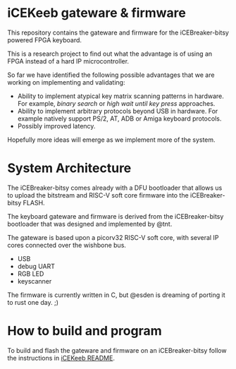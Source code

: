 iCEKeeb gateware & firmware
===========================

This repository contains the gateware and firmware for the iCEBreaker-bitsy powered FPGA keyboard.

This is a research project to find out what the advantage is of using an FPGA instead of a hard IP microcontroller.

So far we have identified the following possible advantages that we are working on implementing and validating:
* Ability to implement atypical key matrix scanning patterns in hardware. For example, *binary search* or *high wait until key press* approaches.
* Ability to implement arbitrary protocols beyond USB in hardware. For example natively support PS/2, AT, ADB or Amiga keyboard protocols.
* Possibly improved latency.

Hopefully more ideas will emerge as we implement more of the system.

System Architecture
===================
The iCEBreaker-bitsy comes already with a DFU bootloader that allows us to upload the bitstream and RISC-V soft core firmware into the iCEBreaker-bitsy FLASH.

The keyboard gateware and firmware is derived from the iCEBreaker-bitsy bootloader that was designed and implemented by @tnt.

The gateware is based upon a picorv32 RISC-V soft core, with several IP cores connected over the wishbone bus.
* USB
* debug UART
* RGB LED
* keyscanner

The firmware is currently written in C, but @esden is dreaming of porting it to rust one day. ;)

How to build and program
========================

To build and flash the gateware and firmware on an iCEBreaker-bitsy follow the instructions in [iCEKeeb README](gateware/icekeeb/README.md).

